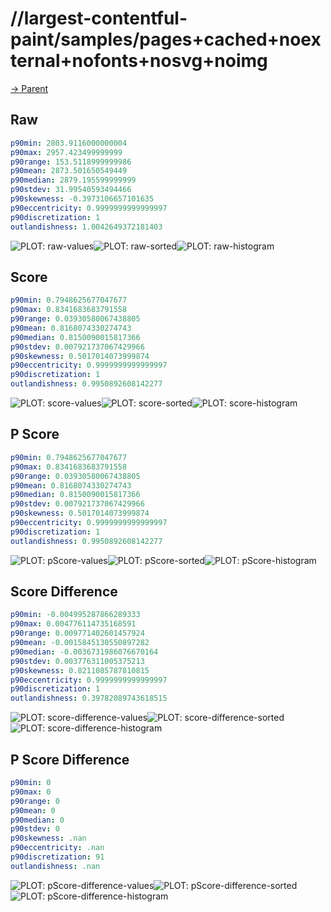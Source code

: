 
# //largest-contentful-paint/samples/pages+cached+noexternal+nofonts+nosvg+noimg

[→ Parent](../..)


## Raw


```yaml
p90min: 2803.9116000000004
p90max: 2957.423499999999
p90range: 153.5118999999986
p90mean: 2873.501650549449
p90median: 2879.195599999999
p90stdev: 31.99540593494466
p90skewness: -0.3973106657101635
p90eccentricity: 0.9999999999999997
p90discretization: 1
outlandishness: 1.0042649372181403

```

![PLOT: raw-values](./raw/values.svg)![PLOT: raw-sorted](./raw/sorted.svg)![PLOT: raw-histogram](./raw/histogram.svg)
## Score


```yaml
p90min: 0.7948625677047677
p90max: 0.8341683683791558
p90range: 0.03930580067438805
p90mean: 0.8168074330274743
p90median: 0.8150090015817366
p90stdev: 0.007921737067429966
p90skewness: 0.5017014073999874
p90eccentricity: 0.9999999999999997
p90discretization: 1
outlandishness: 0.9950892608142277

```

![PLOT: score-values](./score/values.svg)![PLOT: score-sorted](./score/sorted.svg)![PLOT: score-histogram](./score/histogram.svg)
## P Score


```yaml
p90min: 0.7948625677047677
p90max: 0.8341683683791558
p90range: 0.03930580067438805
p90mean: 0.8168074330274743
p90median: 0.8150090015817366
p90stdev: 0.007921737067429966
p90skewness: 0.5017014073999874
p90eccentricity: 0.9999999999999997
p90discretization: 1
outlandishness: 0.9950892608142277

```

![PLOT: pScore-values](./pScore/values.svg)![PLOT: pScore-sorted](./pScore/sorted.svg)![PLOT: pScore-histogram](./pScore/histogram.svg)
## Score Difference


```yaml
p90min: -0.004995287866289333
p90max: 0.004776114735168591
p90range: 0.009771402601457924
p90mean: -0.0015845130550897282
p90median: -0.0036731986076670164
p90stdev: 0.003776311005375213
p90skewness: 0.8211085787810815
p90eccentricity: 0.9999999999999997
p90discretization: 1
outlandishness: 0.39782089743618515

```

![PLOT: score-difference-values](./score-difference/values.svg)![PLOT: score-difference-sorted](./score-difference/sorted.svg)![PLOT: score-difference-histogram](./score-difference/histogram.svg)
## P Score Difference


```yaml
p90min: 0
p90max: 0
p90range: 0
p90mean: 0
p90median: 0
p90stdev: 0
p90skewness: .nan
p90eccentricity: .nan
p90discretization: 91
outlandishness: .nan

```

![PLOT: pScore-difference-values](./pScore-difference/values.svg)![PLOT: pScore-difference-sorted](./pScore-difference/sorted.svg)![PLOT: pScore-difference-histogram](./pScore-difference/histogram.svg)